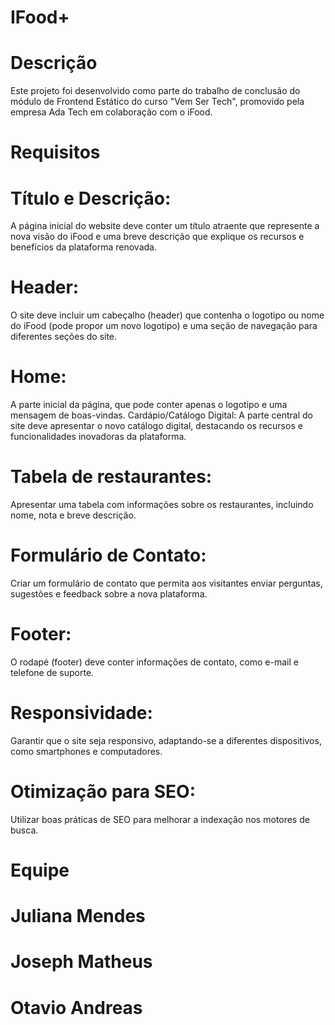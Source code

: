 # IFood+

# Descrição

Este projeto foi desenvolvido como parte do trabalho de conclusão do módulo de Frontend Estático do curso "Vem Ser Tech", 
promovido pela empresa Ada Tech em colaboração com o iFood.

# Requisitos

# Título e Descrição:
A página inicial do website deve conter um título atraente que represente a nova visão do iFood e uma breve descrição que explique os recursos e benefícios da plataforma renovada.

# Header: 
O site deve incluir um cabeçalho (header) que contenha o logotipo ou nome do iFood (pode propor um novo logotipo) e uma seção de navegação para diferentes seções do site.

# Home: 
A parte inicial da página, que pode conter apenas o logotipo e uma mensagem de boas-vindas. Cardápio/Catálogo Digital: A parte central do site deve apresentar o novo catálogo digital, destacando os recursos e funcionalidades inovadoras da plataforma.

# Tabela de restaurantes: 
Apresentar uma tabela com informações sobre os restaurantes, incluindo nome, nota e breve descrição.

# Formulário de Contato: 
Criar um formulário de contato que permita aos visitantes enviar perguntas, sugestões e feedback sobre a nova plataforma.

# Footer: 
O rodapé (footer) deve conter informações de contato, como e-mail e telefone de suporte. 

# Responsividade: 
Garantir que o site seja responsivo, adaptando-se a diferentes dispositivos, como smartphones e computadores.

# Otimização para SEO: 
Utilizar boas práticas de SEO para melhorar a indexação nos motores de busca.

# Equipe

# Juliana Mendes 
# Joseph Matheus
# Otavio Andreas
